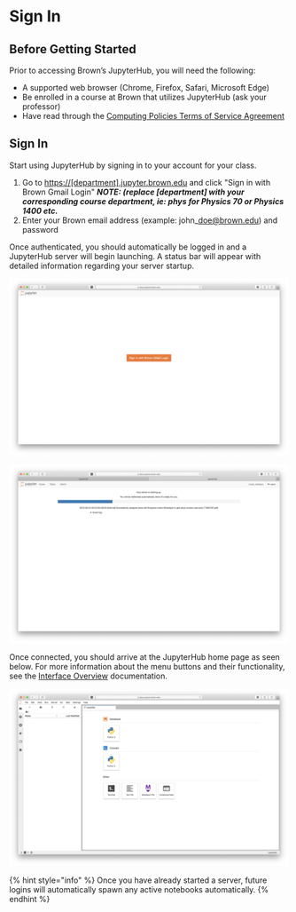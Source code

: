 # Sign In

## Before Getting Started

Prior to accessing Brown’s JupyterHub, you will need the following:

* A supported web browser \(Chrome, Firefox, Safari, Microsoft Edge\)
* Be enrolled in a course at Brown that utilizes JupyterHub \(ask your professor\)
* Have read through the [Computing Policies Terms of Service Agreement](../computing-policy.md#brown-jupyterhub-terms-and-service-agreement)

## Sign In

Start using JupyterHub by signing in to your account for your class.

1. Go to [https://\[department\].jupyter.brown.edu](https://dev.jupyter.brown.edu) and click "Sign in with Brown Gmail Login"  _**NOTE: \(replace \[department\] with your corresponding course department, ie: phys for Physics 70 or Physics 1400 etc.**_
2. Enter your Brown email address \(example: john\_doe@brown.edu\) and password

Once authenticated, you should automatically be logged in and a JupyterHub server will begin launching. A status bar will appear with detailed information regarding your server startup.

![](../.gitbook/assets/screen-shot-2019-08-22-at-11.19.39-pm.png)

![](../.gitbook/assets/screen-shot-2019-08-22-at-11.23.24-pm.png)

Once connected, you should arrive at the JupyterHub home page as seen below. For more information about the menu buttons and their functionality, see the [Interface Overview](../using-your-hub/interface-overview.md) documentation.

![](../.gitbook/assets/screen-shot-2019-08-22-at-11.22.31-pm.png)

{% hint style="info" %}
Once you have already started a server, future logins will automatically spawn any active notebooks automatically.
{% endhint %}

